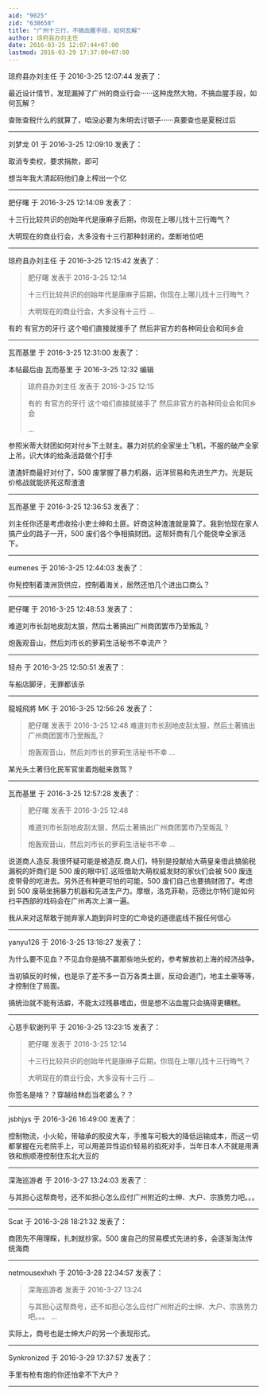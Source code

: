 ```yaml
---
aid: "9025"
zid: "638658"
title: "广州十三行，不搞血腥手段，如何瓦解"
author: 琼府县办刘主任
date: 2016-03-25 12:07:44+07:00
lastmod: 2016-03-29 17:37:00+07:00
---
```


琼府县办刘主任 于 2016-3-25 12:07:44 发表了：

最近设计情节，发现漏掉了广州的商业行会······这种庞然大物，不搞血腥手段，如何瓦解？

查账查税什么的就算了，咱没必要为朱明去讨银子······真要查也是夏税过后

---

刘梦龙 01 于 2016-3-25 12:09:10 发表了：

取消专卖权，要求捐款，即可

想当年我大清起码他们身上榨出一个亿

---

肥仔曙 于 2016-3-25 12:14:09 发表了：

十三行比较共识的创始年代是康麻子后期，你现在上哪儿找十三行晦气？

大明现在的商业行会，大多没有十三行那种封闭的，垄断地位吧

---

琼府县办刘主任 于 2016-3-25 12:15:42 发表了：

> 肥仔曙 发表于 2016-3-25 12:14
>
> 十三行比较共识的创始年代是康麻子后期，你现在上哪儿找十三行晦气？
>
> 大明现在的商业行会，大多没有十三行 ...

有的 有官方的牙行 这个咱们直接就接手了 然后非官方的各种同业会和同乡会

---

瓦而基里 于 2016-3-25 12:31:00 发表了：

本帖最后由 瓦而基里 于 2016-3-25 12:32 编辑

> 琼府县办刘主任 发表于 2016-3-25 12:15
>
> 有的 有官方的牙行 这个咱们直接就接手了 然后非官方的各种同业会和同乡会
>
> ...

参照米蒂大财团如何对付乡下土财主。暴力对抗的全家坐土飞机，不服的破产全家上吊，识大体的给条活路做个打手

渣渣奸商最好对付了，500 废掌握了暴力机器，远洋贸易和先进生产力。光是玩价格战就能挤死这帮渣渣

---

瓦而基里 于 2016-3-25 12:36:53 发表了：

刘主任你还是考虑收拾小吏士绅和土匪。奸商这种渣渣就是算了。我到怕现在家人搞产业的路子一开，500 废们各个争相搞财团。这帮奸商有几个能侥幸全家活下。

---

eumenes 于 2016-3-25 12:44:03 发表了：

你髡控制着澳洲货供应，控制着海关，居然还怕几个进出口商么？

---

肥仔曙 于 2016-3-25 12:48:53 发表了：

难道刘市长刮地皮刮太狠，然后土著搞出广州商团罢市乃至叛乱？

炮轰观音山，然后刘市长的萝莉生活秘书不幸流产？

---

轻舟 于 2016-3-25 12:50:51 发表了：

车船店脚牙，无罪都该杀

---

龍城飛將 MK 于 2016-3-25 12:56:26 发表了：

> 肥仔曙 发表于 2016-3-25 12:48 难道刘市长刮地皮刮太狠，然后土著搞出广州商团罢市乃至叛乱？
>
> 炮轰观音山，然后刘市长的萝莉生活秘书不幸 ...

某光头土著归化民军官坐着炮艇来救驾？

---

瓦而基里 于 2016-3-25 12:57:28 发表了：

> 肥仔曙 发表于 2016-3-25 12:48
>
> 难道刘市长刮地皮刮太狠，然后土著搞出广州商团罢市乃至叛乱？
>
> 炮轰观音山，然后刘市长的萝莉生活秘书不幸 ...

说道商人造反.我很怀疑可能是被造反.商人们，特别是投献给大萌皇亲借此搞偷税漏税的奸商们是 500 废的眼中钉.这班借助大萌权威发财的家伙们会被 500 废连皮带骨的吃进去。另外还有种更可怕的可能，500 废们自己也要搞财团了。考虑到 500 废萌坐拥暴力机器和先进生产力。摩根，洛克菲勒，范德比尔特们是如何扫平西部的戏码会在广州再次上演一遍。

我从来对这帮敢于抛弃家人跑到异时空的亡命徒的道德底线不报任何信心

---

yanyu126 于 2016-3-25 13:18:27 发表了：

为什么要不见血？不见血你是搞不赢那些地头蛇的，参考解放初上海的经济战争。

当初镇反的时候，也是杀了差不多一百万各类土匪，反动会道门，地主土豪等等，才控制住了局面。

搞统治就不能有洁癖，不能太过残暴嗜血，但是想不沾血腥只会搞得更糟糕。

---

心慈手软谢列平 于 2016-3-25 13:23:15 发表了：

> 肥仔曙 发表于 2016-3-25 12:14
>
> 十三行比较共识的创始年代是康麻子后期，你现在上哪儿找十三行晦气？
>
> 大明现在的商业行会，大多没有十三行 ...

你签名是啥？？穿越给林彪当老婆么？？

---

jsbhjys 于 2016-3-26 16:49:00 发表了：

控制物流，小火轮，带轴承的胶皮大车，手推车可极大的降低运输成本，而这一切都掌握在元老院手上，可以用差异性运价轻易的掐死对手，当年日本人不就是用满铁和旅顺港控制住东北大豆的

---

深海巡游者 于 2016-3-27 13:24:03 发表了：

与其担心这帮商号，还不如担心怎么应付广州附近的士绅、大户、宗族势力吧。。。

---

Scat 于 2016-3-28 18:21:32 发表了：

商团先不用理睬，扎刺就抄家。500 废自己的贸易模式先进的多，会逐渐淘汰传统海商

---

netmousexhxh 于 2016-3-28 22:34:57 发表了：

> 深海巡游者 发表于 2016-3-27 13:24
>
> 与其担心这帮商号，还不如担心怎么应付广州附近的士绅、大户、宗族势力吧。。。 ...

实际上，商号也是士绅大户的另一个表现形式。

---

Synkronized 于 2016-3-29 17:37:57 发表了：

手里有枪有炮的你还怕拿不下大户？

---
